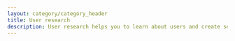 ```yaml
---
layout: category/category_header
title: User research
description: User research helps you to learn about users and create services that meet their needs.
---
```

